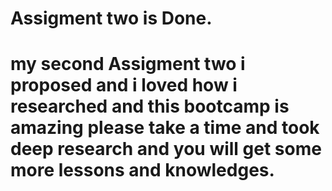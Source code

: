 # Assigment two is Done.

# my second Assigment two i proposed and i loved how i researched and this bootcamp is amazing please take a time and took deep research and you will get some more lessons and knowledges.
